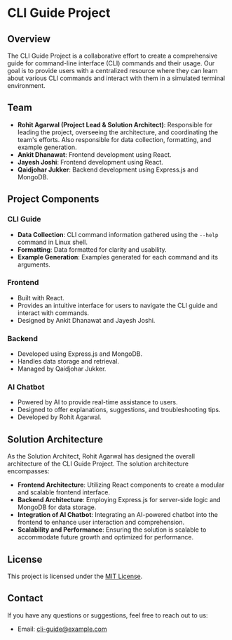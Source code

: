 # CLI Guide Project

## Overview

The CLI Guide Project is a collaborative effort to create a comprehensive guide for command-line interface (CLI) commands and their usage. Our goal is to provide users with a centralized resource where they can learn about various CLI commands and interact with them in a simulated terminal environment.

## Team

- **Rohit Agarwal (Project Lead & Solution Architect)**: Responsible for leading the project, overseeing the architecture, and coordinating the team's efforts. Also responsible for data collection, formatting, and example generation.
- **Ankit Dhanawat**: Frontend development using React.
- **Jayesh Joshi**: Frontend development using React.
- **Qaidjohar Jukker**: Backend development using Express.js and MongoDB.

## Project Components

### CLI Guide

- **Data Collection**: CLI command information gathered using the `--help` command in Linux shell.
- **Formatting**: Data formatted for clarity and usability.
- **Example Generation**: Examples generated for each command and its arguments.

### Frontend

- Built with React.
- Provides an intuitive interface for users to navigate the CLI guide and interact with commands.
- Designed by Ankit Dhanawat and Jayesh Joshi.

### Backend

- Developed using Express.js and MongoDB.
- Handles data storage and retrieval.
- Managed by Qaidjohar Jukker.

### AI Chatbot

- Powered by AI to provide real-time assistance to users.
- Designed to offer explanations, suggestions, and troubleshooting tips.
- Developed by Rohit Agarwal.

## Solution Architecture

As the Solution Architect, Rohit Agarwal has designed the overall architecture of the CLI Guide Project. The solution architecture encompasses:

- **Frontend Architecture**: Utilizing React components to create a modular and scalable frontend interface.
- **Backend Architecture**: Employing Express.js for server-side logic and MongoDB for data storage.
- **Integration of AI Chatbot**: Integrating an AI-powered chatbot into the frontend to enhance user interaction and comprehension.
- **Scalability and Performance**: Ensuring the solution is scalable to accommodate future growth and optimized for performance.



## License

This project is licensed under the [MIT License](LICENSE).

## Contact

If you have any questions or suggestions, feel free to reach out to us:

- Email: [cli-guide@example.com](mailto:rohitagr2610@example.com)
